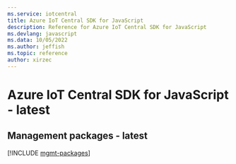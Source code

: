 ```yaml
---
ms.service: iotcentral
title: Azure IoT Central SDK for JavaScript
description: Reference for Azure IoT Central SDK for JavaScript
ms.devlang: javascript
ms.data: 10/05/2022
ms.author: jeffish
ms.topic: reference
author: xirzec
---
```

# Azure IoT Central SDK for JavaScript - latest

## Management packages - latest
[!INCLUDE [mgmt-packages](iot-central-mgmt-index.md)]
